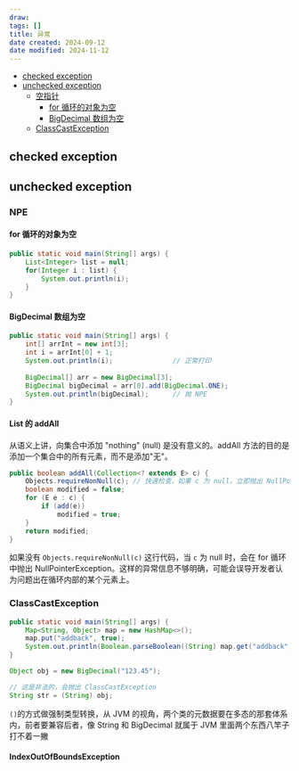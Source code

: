 ```yaml
---
draw:
tags: []
title: 异常
date created: 2024-09-12
date modified: 2024-11-12
---
```

- [checked exception](#checked%20exception)
- [unchecked exception](#unchecked%20exception)
	- [空指针](#%E7%A9%BA%E6%8C%87%E9%92%88)
		- [for 循环的对象为空](#for%20%E5%BE%AA%E7%8E%AF%E7%9A%84%E5%AF%B9%E8%B1%A1%E4%B8%BA%E7%A9%BA)
		- [BigDecimal 数组为空](#BigDecimal%20%E6%95%B0%E7%BB%84%E4%B8%BA%E7%A9%BA)
	- [ClassCastException](#ClassCastException)

## checked exception

## unchecked exception

### NPE

#### for 循环的对象为空

```java
public static void main(String[] args) {  
    List<Integer> list = null;  
    for(Integer i : list) {  
        System.out.println(i);  
    }  
}
```

#### BigDecimal 数组为空

```java
public static void main(String[] args) {  
    int[] arrInt = new int[3];  
    int i = arrInt[0] + 1;  
    System.out.println(i);               // 正常打印
  
    BigDecimal[] arr = new BigDecimal[3];  
    BigDecimal bigDecimal = arr[0].add(BigDecimal.ONE);  
    System.out.println(bigDecimal);      // 抛 NPE
}
```

#### List 的 addAll

从语义上讲，向集合中添加 "nothing" (null) 是没有意义的。addAll 方法的目的是添加一个集合中的所有元素，而不是添加"无"。

```java
public boolean addAll(Collection<? extends E> c) {
    Objects.requireNonNull(c); // 快速检查，如果 c 为 null，立即抛出 NullPointerException
    boolean modified = false;
    for (E e : c) {
        if (add(e))
            modified = true;
    }
    return modified;
}
```

如果没有 `Objects.requireNonNull(c)` 这行代码，当 `c` 为 null 时，会在 for 循环中抛出 NullPointerException。这样的异常信息不够明确，可能会误导开发者认为问题出在循环内部的某个元素上。

### ClassCastException

```java
public static void main(String[] args) {  
    Map<String, Object> map = new HashMap<>();  
    map.put("addback", true);  
    System.out.println(Boolean.parseBoolean((String) map.get("addback")));  
}
```

```java
Object obj = new BigDecimal("123.45");

// 这是非法的，会抛出 ClassCastException
String str = (String) obj;
```

`()`的方式做强制类型转换，从 JVM 的视角，两个类的元数据要在多态的那套体系内，前者要兼容后者，像 String 和 BigDecimal 就属于 JVM 里面两个东西八竿子打不着一撇

#### IndexOutOfBoundsException
